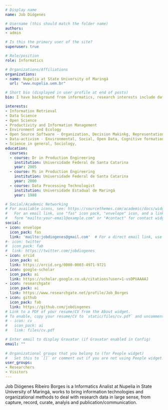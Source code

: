 ```yaml
---
# Display name
name: Job Diógenes

# Username (this should match the folder name)
authors:
- admin

# Is this the primary user of the site?
superuser: true

# Role/position
role: Informatics

# Organizations/Affiliations
organizations:
- name: Nupelia at State University of Maringá
  url: "www.nupelia.uem.br"

# Short bio (displayed in user profile at end of posts)
bio: I have background from informatics, research interests include data science, open data, open science, data-activism, 

interests:
- Information Retrieval
- Data Science
- Open Science
- Productivity and Information Management
- Environment and Ecology
- Open Source Software - Organization, Decision Makinkg, Representation
- Data-activism - Environmental, Social, Open Data, Cognitive formation
- Science in general, Sociology, 
education:
  courses:
  - course: Dr in Production Engireering
    institution: Universidade Federal de Santa Catarina
    year: 2005
  - course: Ms in Production Engireering 
    institution: Universidade Federal de Santa Catarina
    year: 2000
  - course: Data Processing Technologist
    institution: Universidade Estadual de Maringá
    year: 1988

# Social/Academic Networking
# For available icons, see: https://sourcethemes.com/academic/docs/widgets/#icons
#   For an email link, use "fas" icon pack, "envelope" icon, and a link in the
#   form "mailto:your-email@example.com" or "#contact" for contact widget.
social:
- icon: envelope
  icon_pack: fas
  link: 'mailto:jobdiogenes@gmail.com'  # For a direct email link, use "mailto:test@example.org".
#- icon: twitter
#  icon_pack: fab
#  link: https://twitter.com/jobdiogenes
- icon: orcid
  icon_pack: ai
  link: https://orcid.org/0000-0003-4971-9721
- icon: google-scholar
  icon_pack: ai
  link: https://scholar.google.co.uk/citations?user=1-usDPUAAAAJ
- icon: researchgate
  icon_pack: ai
  link: https://www.researchgate.net/profile/Job_Borges  
- icon: github
  icon_pack: fab
  link: https://github.com/jobdiogenes
# Link to a PDF of your resume/CV from the About widget.
# To enable, copy your resume/CV to `static/files/cv.pdf` and uncomment the lines below.  
# - icon: cv
#   icon_pack: ai
#   link: files/cv.pdf

# Enter email to display Gravatar (if Gravatar enabled in Config)
email: ""
  
# Organizational groups that you belong to (for People widget)
#   Set this to `[]` or comment out if you are not using People widget.  
user_groups:
- Researchers
- Visitors
---
```


Job Diógenes Ribeiro Borges is a Informatics Analist at Nupelia in State University of Maringá, works to bring information technologies and organizational methods to deal with research data in large sense, from capture, record, curate, analyis and publication/communication. 
